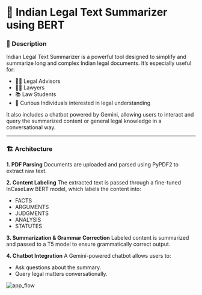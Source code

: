 # 🧾 Indian Legal Text Summarizer using BERT

### 📌 Description

Indian Legal Text Summarizer is a powerful tool designed to simplify and summarize long and complex Indian legal documents. It’s especially useful for:

- 🧑‍⚖️ Legal Advisors
- 👨‍💼 Lawyers
- 📚 Law Students
- 🧠 Curious Individuals interested in legal understanding

It also includes a chatbot powered by Gemini, allowing users to interact and query the summarized content or general legal knowledge in a conversational way.

---

### 🏗️ Architecture

**1. PDF Parsing**
Documents are uploaded and parsed using PyPDF2 to extract raw text.

**2. Content Labeling**
The extracted text is passed through a fine-tuned InCaseLaw BERT model, which labels the content into:

- FACTS
- ARGUMENTS
- JUDGMENTS
- ANALYSIS
- STATUTES

**3. Summarization & Grammar Correction**
Labeled content is summarized and passed to a T5 model to ensure grammatically correct output.

**4. Chatbot Integration**
A Gemini-powered chatbot allows users to:

- Ask questions about the summary.
- Query legal matters conversationally.

![app_flow](https://github.com/user-attachments/assets/934b7815-3052-45a5-95a8-778b528a3993)


